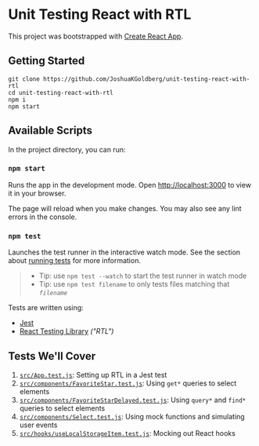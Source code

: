 # Unit Testing React with RTL

This project was bootstrapped with [Create React App](https://github.com/facebook/create-react-app).

## Getting Started

```shell
git clone https://github.com/JoshuaKGoldberg/unit-testing-react-with-rtl
cd unit-testing-react-with-rtl
npm i
npm start
```

## Available Scripts

In the project directory, you can run:

### `npm start`

Runs the app in the development mode.
Open [http://localhost:3000](http://localhost:3000) to view it in your browser.

The page will reload when you make changes.
You may also see any lint errors in the console.

### `npm test`

Launches the test runner in the interactive watch mode.
See the section about [running tests](https://facebook.github.io/create-react-app/docs/running-tests) for more information.

> - Tip: use `npm test --watch` to start the test runner in watch mode
> - Tip: use `npm test filename` to only tests files matching that _`filename`_

Tests are written using:

- [Jest](https://jestjs.io)
- [React Testing Library](https://testing-library.com/docs/react-testing-library/intro) _("RTL")_

## Tests We'll Cover

1. [`src/App.test.js`](./src/App.test.js): Setting up RTL in a Jest test
2. [`src/components/FavoriteStar.test.js`](./src/components/FavoriteStar.test.js): Using `get*` queries to select elements
3. [`src/components/FavoriteStarDelayed.test.js`](./src/components/FavoriteStarDelayed.test.js): Using `query*` and `find*` queries to select elements
4. [`src/components/Select.test.js`](./src/components/Select.test.js): Using mock functions and simulating user events
5. [`src/hooks/useLocalStorageItem.test.js`](./src/hooks/useLocalStorageItem.test.js): Mocking out React hooks
